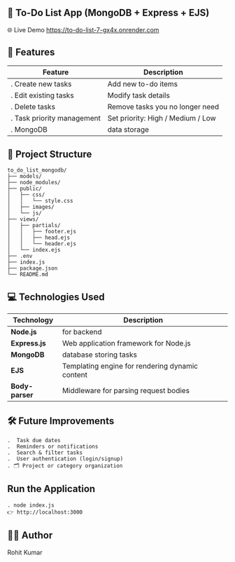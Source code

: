 ## 📝 To-Do List App (MongoDB + Express + EJS)
 🌐 Live Demo
 https://to-do-list-7-gx4x.onrender.com
 
## 🚀 Features

| Feature                              | Description                               |
|------------------------------------|---------------------------------------------|
| . Create new tasks                 | Add new to-do items                        |
| . Edit existing tasks             | Modify task details                         |
| . Delete tasks                    | Remove tasks you no longer need             |
| . Task priority management        | Set priority: High / Medium / Low           |
| . MongoDB                         | data storage                     |


## 📁 Project Structure

```plaintext
to_do_list_mongodb/
├── models/
├── node_modules/
├── public/
│   ├── css/
│   │   └── style.css
│   ├── images/
│   └── js/
├── views/
│   ├── partials/
│   │   ├── footer.ejs
│   │   ├── head.ejs
│   │   └── header.ejs
│   └── index.ejs
├── .env
├── index.js
├── package.json
└── README.md
```


## 💻 Technologies Used

| Technology       | Description                                      |
|------------------|--------------------------------------------------|
| **Node.js**      | for backend                                      |
| **Express.js**   | Web application framework for Node.js            |
| **MongoDB**      | database storing tasks                 |
| **EJS**          | Templating engine for rendering dynamic content  |
| **Body-parser**  | Middleware for parsing request bodies            |



## 🛠️ Future Improvements
```
.  Task due dates
.  Reminders or notifications
.  Search & filter tasks
.  User authentication (login/signup)
. 🗂 Project or category organization
```

## Run the Application
```
. node index.js
👉 http://localhost:3000
```

## 👨‍💻 Author
Rohit Kumar














